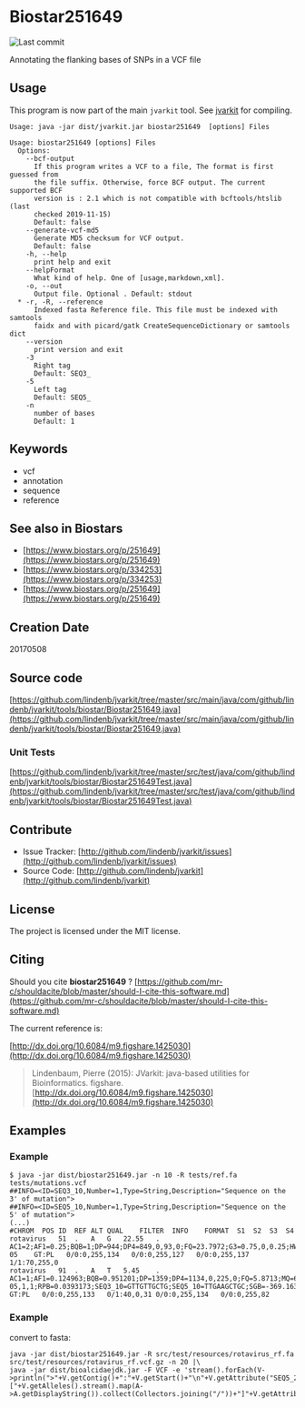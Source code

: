 # Biostar251649

![Last commit](https://img.shields.io/github/last-commit/lindenb/jvarkit.png)

 Annotating the flanking bases of SNPs in a VCF file


## Usage


This program is now part of the main `jvarkit` tool. See [jvarkit](JvarkitCentral.md) for compiling.


```
Usage: java -jar dist/jvarkit.jar biostar251649  [options] Files

Usage: biostar251649 [options] Files
  Options:
    --bcf-output
      If this program writes a VCF to a file, The format is first guessed from 
      the file suffix. Otherwise, force BCF output. The current supported BCF 
      version is : 2.1 which is not compatible with bcftools/htslib (last 
      checked 2019-11-15)
      Default: false
    --generate-vcf-md5
      Generate MD5 checksum for VCF output.
      Default: false
    -h, --help
      print help and exit
    --helpFormat
      What kind of help. One of [usage,markdown,xml].
    -o, --out
      Output file. Optional . Default: stdout
  * -r, -R, --reference
      Indexed fasta Reference file. This file must be indexed with samtools 
      faidx and with picard/gatk CreateSequenceDictionary or samtools dict
    --version
      print version and exit
    -3
      Right tag
      Default: SEQ3_
    -5
      Left tag
      Default: SEQ5_
    -n
      number of bases
      Default: 1

```


## Keywords

 * vcf
 * annotation
 * sequence
 * reference



## See also in Biostars

 * [https://www.biostars.org/p/251649](https://www.biostars.org/p/251649)
 * [https://www.biostars.org/p/334253](https://www.biostars.org/p/334253)
 * [https://www.biostars.org/p/251649](https://www.biostars.org/p/251649)



## Creation Date

20170508

## Source code 

[https://github.com/lindenb/jvarkit/tree/master/src/main/java/com/github/lindenb/jvarkit/tools/biostar/Biostar251649.java](https://github.com/lindenb/jvarkit/tree/master/src/main/java/com/github/lindenb/jvarkit/tools/biostar/Biostar251649.java)

### Unit Tests

[https://github.com/lindenb/jvarkit/tree/master/src/test/java/com/github/lindenb/jvarkit/tools/biostar/Biostar251649Test.java](https://github.com/lindenb/jvarkit/tree/master/src/test/java/com/github/lindenb/jvarkit/tools/biostar/Biostar251649Test.java)


## Contribute

- Issue Tracker: [http://github.com/lindenb/jvarkit/issues](http://github.com/lindenb/jvarkit/issues)
- Source Code: [http://github.com/lindenb/jvarkit](http://github.com/lindenb/jvarkit)

## License

The project is licensed under the MIT license.

## Citing

Should you cite **biostar251649** ? [https://github.com/mr-c/shouldacite/blob/master/should-I-cite-this-software.md](https://github.com/mr-c/shouldacite/blob/master/should-I-cite-this-software.md)

The current reference is:

[http://dx.doi.org/10.6084/m9.figshare.1425030](http://dx.doi.org/10.6084/m9.figshare.1425030)

> Lindenbaum, Pierre (2015): JVarkit: java-based utilities for Bioinformatics. figshare.
> [http://dx.doi.org/10.6084/m9.figshare.1425030](http://dx.doi.org/10.6084/m9.figshare.1425030)


## Examples

### Example

```
$ java -jar dist/biostar251649.jar -n 10 -R tests/ref.fa tests/mutations.vcf
##INFO=<ID=SEQ3_10,Number=1,Type=String,Description="Sequence on the 3' of mutation">
##INFO=<ID=SEQ5_10,Number=1,Type=String,Description="Sequence on the 5' of mutation">
(...)
#CHROM	POS	ID	REF	ALT	QUAL	FILTER	INFO	FORMAT	S1	S2	S3	S4
rotavirus	51	.	A	G	22.55	.	AC1=2;AF1=0.25;BQB=1;DP=944;DP4=849,0,93,0;FQ=23.7972;G3=0.75,0,0.25;HWE=0.033921;MQ=60;MQ0F=0;MQB=1;PV4=1,1,1,1;RPB=0.993129;SEQ3_10=GATGGTAAGC;SEQ5_10=TCTACTCAGC;SGB=-61.9012;VDB=3.53678e-05	GT:PL	0/0:0,255,134	0/0:0,255,127	0/0:0,255,137	1/1:70,255,0
rotavirus	91	.	A	T	5.45	.	AC1=1;AF1=0.124963;BQB=0.951201;DP=1359;DP4=1134,0,225,0;FQ=5.8713;MQ=60;MQ0F=0;MQB=1;PV4=1,4.80825e-05,1,1;RPB=0.0393173;SEQ3_10=GTTGTTGCTG;SEQ5_10=TTGAAGCTGC;SGB=-369.163;VDB=0.313337	GT:PL	0/0:0,255,133	0/1:40,0,31	0/0:0,255,134	0/0:0,255,82
```

### Example

convert to fasta:

```
java -jar dist/biostar251649.jar -R src/test/resources/rotavirus_rf.fa src/test/resources/rotavirus_rf.vcf.gz -n 20 |\
java -jar dist/bioalcidaejdk.jar -F VCF -e 'stream().forEach(V->println(">"+V.getContig()+":"+V.getStart()+"\n"+V.getAttribute("SEQ5_20")+"["+V.getAlleles().stream().map(A->A.getDisplayString()).collect(Collectors.joining("/"))+"]"+V.getAttribute("SEQ3_20")));'
```



